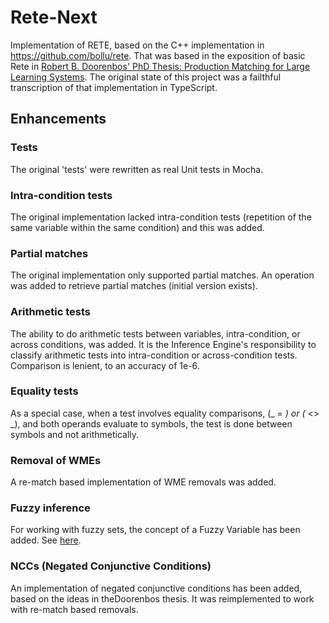 # Rete-Next
Implementation of RETE, based on the C++ implementation in https://github.com/bollu/rete.
That was based in the exposition of basic Rete in [Robert B. Doorenbos' PhD Thesis: Production Matching for Large Learning Systems](http://reports-archive.adm.cs.cmu.edu/anon/1995/CMU-CS-95-113.pdf).
The original state of this project was a failthful transcription of that implementation
in TypeScript.

## Enhancements
### Tests
The original 'tests' were rewritten as real Unit tests in Mocha.

### Intra-condition tests
The original implementation lacked intra-condition tests (repetition of the same variable within the same condition)
and this was added.

### Partial matches
The original implementation only supported partial matches. An operation was added
to retrieve partial matches (initial version exists).

### Arithmetic tests
The ability to do arithmetic tests between variables, intra-condition, or across conditions, was added. It is the Inference
Engine's responsibility to classify arithmetic tests into intra-condition or across-condition tests. Comparison is
lenient, to an accuracy of 1e-6.

### Equality tests
As a special case, when a test involves equality comparisons, (_ = _) or (_ <> _), and both operands evaluate to symbols,
the test is done between symbols and not arithmetically.

### Removal of WMEs
A re-match based implementation of WME removals was added.

### Fuzzy inference
For working with fuzzy sets, the concept of a Fuzzy Variable has been added. See [here](./README-fuzzy.md).

### NCCs (Negated Conjunctive Conditions)
An implementation of negated conjunctive conditions has been added, based on the ideas in theDoorenbos thesis. 
It was reimplemented to work with re-match based removals.
